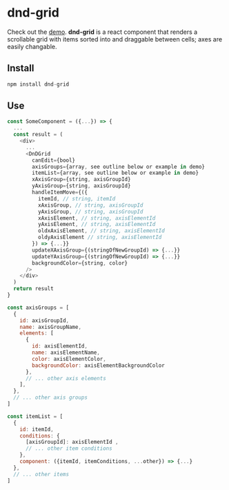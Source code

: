 # dnd-grid

<!-- [![Travis][build-badge]][build]
[![npm package][npm-badge]][npm]
[![Coveralls][coveralls-badge]][coveralls] -->

Check out the [demo](http://dnd-grid.surge.sh/). **dnd-grid** is a react component that renders a scrollable grid with items sorted into and draggable between cells; axes are easily changable.


## Install

```js
npm install dnd-grid
```

## Use

```js
const SomeComponent = ({...}) => {
  ...
  const result = (
    <div>
      ...
      <DnDGrid
        canEdit={bool}
        axisGroups={array, see outline below or example in demo}
        itemList={array, see outline below or example in demo}
        xAxisGroup={string, axisGroupId}
        yAxisGroup={string, axisGroupId}
        handleItemMove={({
          itemId, // string, itemId
          xAxisGroup, // string, axisGroupId
          yAxisGroup, // string, axisGroupId
          xAxisElement, // string, axisElementId
          yAxisElement, // string, axisElementId
          oldxAxisElement, // string, axisElementId
          oldyAxisElement // string, axisElementId
        }) => {...}}
        updateXAxisGroup={(stringOfNewGroupId) => {...}}
        updateYAxisGroup={(stringOfNewGroupId) => {...}}
        backgroundColor={string, color}
      />
    </div>
  )
  return result
}

const axisGroups = [
  {
    id: axisGroupId,
    name: axisGroupName,
    elements: [
      {
        id: axisElementId,
        name: axisElementName,
        color: axisElementColor,
        backgroundColor: axisElementBackgroundColor
      },
      // ... other axis elements
    ],
  },
  // ... other axis groups
]

const itemList = [
  {
    id: itemId,
    conditions: {
      [axisGroupId]: axisElementId ,
      // ... other item conditions
    },
    component: ({itemId, itemConditions, ...other}) => {...}
  },
  // ... other items
]
```



<!-- [build-badge]: https://img.shields.io/travis/user/repo/master.png?style=flat-square
[build]: https://travis-ci.org/user/repo

[npm-badge]: https://img.shields.io/npm/v/npm-package.png?style=flat-square
[npm]: https://www.npmjs.org/package/npm-package

[coveralls-badge]: https://img.shields.io/coveralls/user/repo/master.png?style=flat-square
[coveralls]: https://coveralls.io/github/user/repo -->
